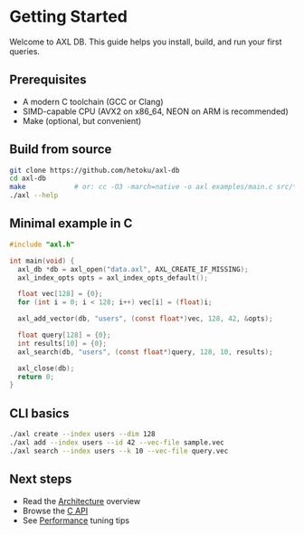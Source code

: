 # Getting Started

Welcome to AXL DB. This guide helps you install, build, and run your first queries.

## Prerequisites

- A modern C toolchain (GCC or Clang)
- SIMD-capable CPU (AVX2 on x86_64, NEON on ARM is recommended)
- Make (optional, but convenient)

## Build from source

```bash
git clone https://github.com/hetoku/axl-db
cd axl-db
make            # or: cc -O3 -march=native -o axl examples/main.c src/*.c
./axl --help
```

## Minimal example in C

```c
#include "axl.h"

int main(void) {
  axl_db *db = axl_open("data.axl", AXL_CREATE_IF_MISSING);
  axl_index_opts opts = axl_index_opts_default();

  float vec[128] = {0};
  for (int i = 0; i < 128; i++) vec[i] = (float)i;

  axl_add_vector(db, "users", (const float*)vec, 128, 42, &opts);

  float query[128] = {0};
  int results[10] = {0};
  axl_search(db, "users", (const float*)query, 128, 10, results);

  axl_close(db);
  return 0;
}
```

## CLI basics

```bash
./axl create --index users --dim 128
./axl add --index users --id 42 --vec-file sample.vec
./axl search --index users --k 10 --vec-file query.vec
```

## Next steps

- Read the [Architecture](./architecture.html) overview
- Browse the [C API](./api.html)
- See [Performance](./performance.html) tuning tips
